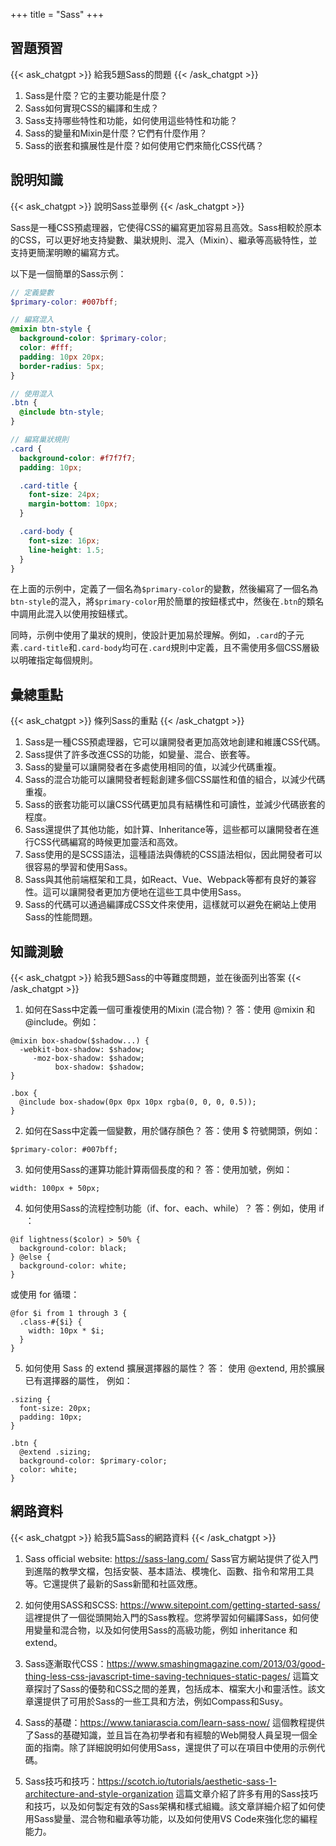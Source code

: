 +++
title = "Sass"
+++
## 習題預習
{{< ask_chatgpt >}}
給我5題Sass的問題
{{< /ask_chatgpt >}}



1. Sass是什麼？它的主要功能是什麼？
2. Sass如何實現CSS的編譯和生成？
3. Sass支持哪些特性和功能，如何使用這些特性和功能？
4. Sass的變量和Mixin是什麼？它們有什麼作用？
5. Sass的嵌套和擴展性是什麼？如何使用它們來簡化CSS代碼？   

## 說明知識
{{< ask_chatgpt >}}
說明Sass並舉例
{{< /ask_chatgpt >}}



Sass是一種CSS預處理器，它使得CSS的編寫更加容易且高效。Sass相較於原本的CSS，可以更好地支持變數、巢狀規則、混入（Mixin）、繼承等高級特性，並支持更簡潔明瞭的編寫方式。

以下是一個簡單的Sass示例：

```scss
// 定義變數
$primary-color: #007bff;

// 編寫混入
@mixin btn-style {
  background-color: $primary-color;
  color: #fff;
  padding: 10px 20px;
  border-radius: 5px;
}

// 使用混入
.btn {
  @include btn-style;
}

// 編寫巢狀規則
.card {
  background-color: #f7f7f7;
  padding: 10px;

  .card-title {
    font-size: 24px;
    margin-bottom: 10px;
  }

  .card-body {
    font-size: 16px;
    line-height: 1.5;
  }
}
```

在上面的示例中，定義了一個名為`$primary-color`的變數，然後編寫了一個名為`btn-style`的混入，將`$primary-color`用於簡單的按鈕樣式中，然後在`.btn`的類名中調用此混入以使用按鈕樣式。

同時，示例中使用了巢狀的規則，使設計更加易於理解。例如，`.card`的子元素`.card-title`和`.card-body`均可在`.card`規則中定義，且不需使用多個CSS層級以明確指定每個規則。   

## 彙總重點
{{< ask_chatgpt >}}
條列Sass的重點
{{< /ask_chatgpt >}}



1. Sass是一種CSS預處理器，它可以讓開發者更加高效地創建和維護CSS代碼。
2. Sass提供了許多改進CSS的功能，如變量、混合、嵌套等。
3. Sass的變量可以讓開發者在多處使用相同的值，以減少代碼重複。
4. Sass的混合功能可以讓開發者輕鬆創建多個CSS屬性和值的組合，以減少代碼重複。
5. Sass的嵌套功能可以讓CSS代碼更加具有結構性和可讀性，並減少代碼嵌套的程度。
6. Sass還提供了其他功能，如計算、Inheritance等，這些都可以讓開發者在進行CSS代碼編寫的時候更加靈活和高效。
7. Sass使用的是SCSS語法，這種語法與傳統的CSS語法相似，因此開發者可以很容易的學習和使用Sass。
8. Sass與其他前端框架和工具，如React、Vue、Webpack等都有良好的兼容性。這可以讓開發者更加方便地在這些工具中使用Sass。
9. Sass的代碼可以通過編譯成CSS文件來使用，這樣就可以避免在網站上使用Sass的性能問題。   

## 知識測驗
{{< ask_chatgpt >}}
給我5題Sass的中等難度問題，並在後面列出答案
{{< /ask_chatgpt >}}



1. 如何在Sass中定義一個可重複使用的Mixin (混合物)？
答：使用 @mixin 和 @include。例如：
```
@mixin box-shadow($shadow...) {
  -webkit-box-shadow: $shadow;
     -moz-box-shadow: $shadow;
          box-shadow: $shadow;
}

.box {
  @include box-shadow(0px 0px 10px rgba(0, 0, 0, 0.5));
}
```

2. 如何在Sass中定義一個變數，用於儲存顏色？
答：使用 $ 符號開頭，例如：
```
$primary-color: #007bff;
```

3. 如何使用Sass的運算功能計算兩個長度的和？
答：使用加號，例如：
```
width: 100px + 50px;
```

4. 如何使用Sass的流程控制功能（if、for、each、while）？
答：例如，使用 if ：
```
@if lightness($color) > 50% {
  background-color: black;
} @else {
  background-color: white;
}
```
或使用 for 循環：
```
@for $i from 1 through 3 {
  .class-#{$i} {
    width: 10px * $i;
  }
}
```

5. 如何使用 Sass 的 extend 擴展選擇器的屬性？
答： 使用 @extend, 用於擴展已有選擇器的屬性， 例如：
```
.sizing {
  font-size: 20px;
  padding: 10px;
}

.btn {
  @extend .sizing;
  background-color: $primary-color;
  color: white;
}
```   

## 網路資料
{{< ask_chatgpt >}}
給我5篇Sass的網路資料
{{< /ask_chatgpt >}}



1. Sass official website: https://sass-lang.com/
Sass官方網站提供了從入門到進階的教學文檔，包括安裝、基本語法、模塊化、函數、指令和常用工具等。它還提供了最新的Sass新聞和社區效應。

2. 如何使用SASS和SCSS: https://www.sitepoint.com/getting-started-sass/
這裡提供了一個從頭開始入門的Sass教程。您將學習如何編譯Sass，如何使用變量和混合物，以及如何使用Sass的高級功能，例如 inheritance 和 extend。

3. Sass逐漸取代CSS：https://www.smashingmagazine.com/2013/03/good-thing-less-css-javascript-time-saving-techniques-static-pages/
這篇文章探討了Sass的優勢和CSS之間的差異，包括成本、檔案大小和靈活性。該文章還提供了可用於Sass的一些工具和方法，例如Compass和Susy。

4. Sass的基礎：https://www.taniarascia.com/learn-sass-now/
這個教程提供了Sass的基礎知識，並且旨在為初學者和有經驗的Web開發人員呈現一個全面的指南。除了詳細說明如何使用Sass，還提供了可以在項目中使用的示例代碼。

5. Sass技巧和技巧：https://scotch.io/tutorials/aesthetic-sass-1-architecture-and-style-organization
這篇文章介紹了許多有用的Sass技巧和技巧，以及如何製定有效的Sass架構和樣式組織。該文章詳細介紹了如何使用Sass變量、混合物和繼承等功能，以及如何使用VS Code來強化您的編程能力。   

